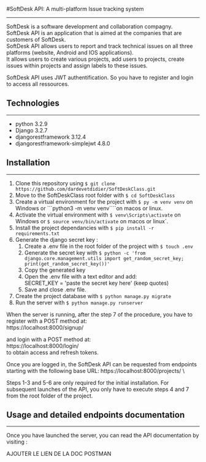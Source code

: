 #SoftDesk API: A multi-platform Issue tracking system 
___
SoftDesk is a software development and collaboration compagny. \
SoftDesk API is an application that is aimed at the companies that are customers of SoftDesk. \
SoftDesk API allows users to report and track technical issues on all three platforms (website, Android and IOS applications). \
It allows users to create various projects, add users to projects, create issues within projects and assign labels to these issues.

SoftDesk API uses JWT authentification. So you have to register and login to access all ressources.

## Technologies
___
- python 3.2.9
- Django 3.2.7
- djangorestframework 3.12.4
- djangorestframework-simplejwt 4.8.0

## Installation
___

1. Clone this repository using ```$ git clone https://github.com/dardevetdidier/SoftDeskClass.git```
2. Move to the SoftDeskClass root folder with ```$ cd SoftDeskClass```
3. Create a virtual environment for the project with ```$ py -m venv venv``` on Windows or ```python3 -m venv venv````on macos or linux.
4. Activate the virtual environment with ```$ venv\Scripts\activate``` on Windows or ```$ source venv/bin/activate``` on macos or linux`.
5. Install the project dependancies with ```$ pip install -r requirements.txt```
6. Generate the django secret key :
   1. Create a .env file in the root folder of the project with ```$ touch .env```
   2. Generate the secret key with ```$ python -c 'from django.core.management.utils import get_random_secret_key; print(get_random_secret_key())'```
   3. Copy the generated key
   4. Open the .env file with a text editor and add:  
   SECRET_KEY = 'paste the secret key here' (keep quotes)
   5. Save and close .env file.
7. Create the project database with ```$ python manage.py migrate```
8. Run the server with ```$ python manage.py runserver```

When the server is running, after the step 7 of the procedure, you have to register with a POST method at:\
https://localhost:8000/signup/

and login with a POST method at: \
https://localhost:8000/login/ \
to obtain access and refresh tokens.

Once you are logged in, the SoftDesk API can be requested from endpoints starting with the following base URL:
https://localhost:8000/projects/ \

Steps 1-3 and 5-6 are only required for the initial installation. For subsequent launches of the API, you only have to execute steps 4 and 7 from the root folder of the project.

## Usage and detailed endpoints documentation
___

Once you have launched the server, you can read the API documentation by visiting :

AJOUTER LE LIEN DE LA DOC POSTMAN